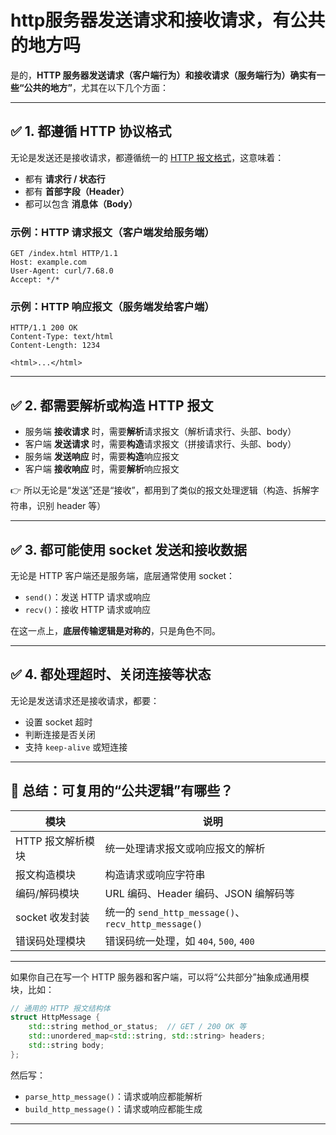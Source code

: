 # http服务器发送请求和接收请求，有公共的地方吗
是的，**HTTP 服务器发送请求（客户端行为）和接收请求（服务端行为）确实有一些“公共的地方”**，尤其在以下几个方面：

---

## ✅ 1. **都遵循 HTTP 协议格式**

无论是发送还是接收请求，都遵循统一的 [HTTP 报文格式](https://developer.mozilla.org/zh-CN/docs/Web/HTTP/Messages)，这意味着：

* 都有 **请求行 / 状态行**
* 都有 **首部字段（Header）**
* 都可以包含 **消息体（Body）**

### 示例：HTTP 请求报文（客户端发给服务端）

```
GET /index.html HTTP/1.1
Host: example.com
User-Agent: curl/7.68.0
Accept: */*
```

### 示例：HTTP 响应报文（服务端发给客户端）

```
HTTP/1.1 200 OK
Content-Type: text/html
Content-Length: 1234

<html>...</html>
```

---

## ✅ 2. **都需要解析或构造 HTTP 报文**

* 服务端 **接收请求** 时，需要**解析**请求报文（解析请求行、头部、body）
* 客户端 **发送请求** 时，需要**构造**请求报文（拼接请求行、头部、body）
* 服务端 **发送响应** 时，需要**构造**响应报文
* 客户端 **接收响应** 时，需要**解析**响应报文

👉 所以无论是“发送”还是“接收”，都用到了类似的报文处理逻辑（构造、拆解字符串，识别 header 等）

---

## ✅ 3. **都可能使用 socket 发送和接收数据**

无论是 HTTP 客户端还是服务端，底层通常使用 socket：

* `send()`：发送 HTTP 请求或响应
* `recv()`：接收 HTTP 请求或响应

在这一点上，**底层传输逻辑是对称的**，只是角色不同。

---

## ✅ 4. **都处理超时、关闭连接等状态**

无论是发送请求还是接收请求，都要：

* 设置 socket 超时
* 判断连接是否关闭
* 支持 `keep-alive` 或短连接

---

## 🧠 总结：可复用的“公共逻辑”有哪些？

| 模块          | 说明                                              |
| ----------- | ----------------------------------------------- |
| HTTP 报文解析模块 | 统一处理请求报文或响应报文的解析                                |
| 报文构造模块      | 构造请求或响应字符串                                      |
| 编码/解码模块     | URL 编码、Header 编码、JSON 编解码等                      |
| socket 收发封装 | 统一的 `send_http_message()`、`recv_http_message()` |
| 错误码处理模块     | 错误码统一处理，如 `404`, `500`, `400`                   |

---

如果你自己在写一个 HTTP 服务器和客户端，可以将“公共部分”抽象成通用模块，比如：

```cpp
// 通用的 HTTP 报文结构体
struct HttpMessage {
    std::string method_or_status;  // GET / 200 OK 等
    std::unordered_map<std::string, std::string> headers;
    std::string body;
};
```

然后写：

* `parse_http_message()`：请求或响应都能解析
* `build_http_message()`：请求或响应都能生成

---
